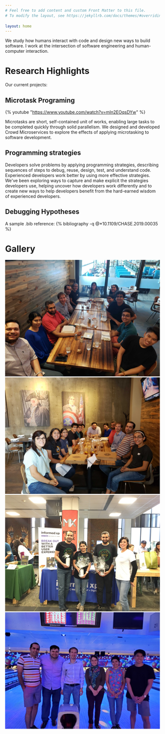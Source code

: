 ```yaml
---
# Feel free to add content and custom Front Matter to this file.
# To modify the layout, see https://jekyllrb.com/docs/themes/#overriding-theme-defaults

layout: home
---
```


We study how humans interact with code and design new ways to build software. I work at the intersection
of software engineering and human-computer interaction.
  
# Research Highlights
Our current projects:

## Microtask Programing
 {% youtube "https://www.youtube.com/watch?v=mIn2EOqsDYw" %}
 
Microtasks are short, self-contained unit of works, enabling large tasks to be completed quickly
through solid parallelism.
We designed and developed Crowd Microservices to explore the effects
of applying microtasking to software development.
    
## Programming strategies
Developers solve problems by applying programming strategies, describing sequences of steps to debug,
reuse, design, test, and understand code. Experienced developers work better by using more effective
strategies. We've been exploring ways to capture and make explicit the strategies developers use, helping
uncover how developers work differently and to create new ways to help developers benefit from the
hard-earned wisdom of experienced developers.

## Debugging Hypotheses
A sample .bib reference:
{% bibliography -q @*10.1109/CHASE.2019.00035 %}

# Gallery
![alt text](assets/img/gallery/gallery-1.jpg "Group at Oh! George, Fairfax, VA")
![alt text](assets/img/gallery/gallery-2.jpg "Group at Oh! George, Fairfax, VA")
![alt text](assets/img/gallery/gallery-3.jpg "Group at Oh! George, Fairfax, VA")
![alt text](assets/img/gallery/gallery-4.JPG "Group at Oh! George, Fairfax, VA")


